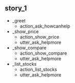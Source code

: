 ## story_1
* _greet
   - action_ask_howcanhelp
* _show_price
   - action_show_price
   - utter_ask_helpmore
* _show_compare
   - action_show_compare
   - utter_ask_helpmore
* _list_stocks
   - action_list_stocks
   - utter_ask_helpmore